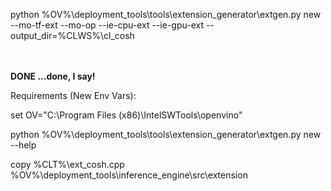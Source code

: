 python %OV%\deployment_tools\tools\extension_generator\extgen.py new --mo-tf-ext --mo-op --ie-cpu-ext --ie-gpu-ext --output_dir=%CLWS%\cl_cosh

<br><br><b>
DONE
...done, I say!</b>
<br>

Requirements (New Env Vars):

  set OV="C:\Program Files (x86)\IntelSWTools\openvino"
  

python %OV%\deployment_tools\tools\extension_generator\extgen.py new --help

copy %CLT%\ext_cosh.cpp %OV%\deployment_tools\inference_engine\src\extension

